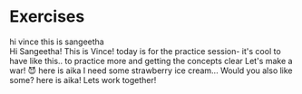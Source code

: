 # Exercises
hi vince this is sangeetha <br>
Hi Sangeetha! This is Vince!
today is for the practice session-
it's cool to have like this.. 
to practice more and getting the concepts clear
Let's make a war! 😈
here is aika
I need some strawberry ice cream... Would you also like some?
here is aika! Lets work together!
